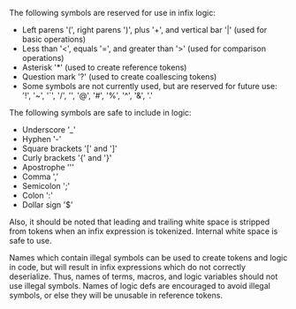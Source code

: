 The following symbols are reserved for use in infix logic:
- Left parens '(', right parens ')', plus '+', and vertical bar '|' (used for basic operations)
- Less than '<', equals '=', and greater than '>' (used for comparison operations)
- Asterisk '\*' (used to create reference tokens)
- Question mark '?' (used to create coallescing tokens)
- Some symbols are not currently used, but are reserved for future use: '!', '~', '`', '/', '\', '@', '#', '%', '^', '&', '.'

The following symbols are safe to include in logic:
- Underscore '_'
- Hyphen '-' 
- Square brackets '[' and ']'
- Curly brackets '{' and '}'
- Apostrophe '''
- Comma ','
- Semicolon ';'
- Colon ':'
- Dollar sign '$'

Also, it should be noted that leading and trailing white space is stripped from tokens when an infix expression is tokenized. Internal white space is safe to use.

Names which contain illegal symbols can be used to create tokens and logic in code, but will result in infix expressions which do not correctly deserialize. Thus, names of terms, macros, and logic variables should not use illegal symbols. Names of logic defs are encouraged to avoid illegal symbols, or else they will be unusable in reference tokens.